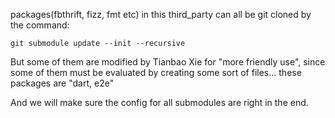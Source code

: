 packages(fbthrift, fizz, fmt etc) in this third_party can all be git cloned by the command:
```shell
git submodule update --init --recursive
```
But some of them are modified by Tianbao Xie for "more friendly use", since some of them must be evaluated by creating some sort of files...
these packages are "dart, e2e"

And we will make sure the config for all submodules are right in the end.